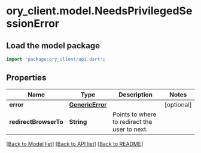 # ory_client.model.NeedsPrivilegedSessionError

## Load the model package
```dart
import 'package:ory_client/api.dart';
```

## Properties
Name | Type | Description | Notes
------------ | ------------- | ------------- | -------------
**error** | [**GenericError**](GenericError.md) |  | [optional] 
**redirectBrowserTo** | **String** | Points to where to redirect the user to next. | 

[[Back to Model list]](../README.md#documentation-for-models) [[Back to API list]](../README.md#documentation-for-api-endpoints) [[Back to README]](../README.md)


